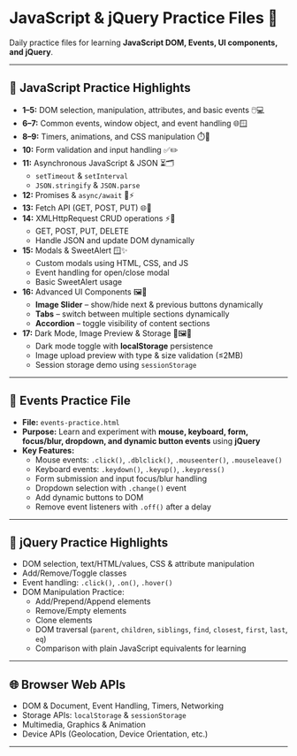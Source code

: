 # JavaScript & jQuery Practice Files 📁

Daily practice files for learning **JavaScript DOM, Events, UI components, and jQuery**.  

---

## 📝 JavaScript Practice Highlights

- **1–5:** DOM selection, manipulation, attributes, and basic events 🖱️💻  
- **6–7:** Common events, window object, and event handling 🌐🪟  
- **8–9:** Timers, animations, and CSS manipulation ⏱️🎨  
- **10:** Form validation and input handling ✅✏️  
- **11:** Asynchronous JavaScript & JSON ⏳🗂️  
  - `setTimeout` & `setInterval`  
  - `JSON.stringify` & `JSON.parse`  
- **12:** Promises & `async/await` 🔄⚡  
- **13:** Fetch API (GET, POST, PUT) 🌐📡  
- **14:** XMLHttpRequest CRUD operations ⚡📂  
  - GET, POST, PUT, DELETE  
  - Handle JSON and update DOM dynamically  
- **15:** Modals & SweetAlert 🪟✨  
  - Custom modals using HTML, CSS, and JS  
  - Event handling for open/close modal  
  - Basic SweetAlert usage  
- **16:** Advanced UI Components 🖼️📑  
  - **Image Slider** – show/hide next & previous buttons dynamically  
  - **Tabs** – switch between multiple sections dynamically  
  - **Accordion** – toggle visibility of content sections  
- **17:** Dark Mode, Image Preview & Storage 🌙🖼️💾  
  - Dark mode toggle with **localStorage** persistence  
  - Image upload preview with type & size validation (≤2MB)  
  - Session storage demo using `sessionStorage`  

---

## 📂 Events Practice File

- **File:** `events-practice.html`  
- **Purpose:** Learn and experiment with **mouse, keyboard, form, focus/blur, dropdown, and dynamic button events** using **jQuery**  
- **Key Features:**
  - Mouse events: `.click()`, `.dblclick()`, `.mouseenter()`, `.mouseleave()`  
  - Keyboard events: `.keydown()`, `.keyup()`, `.keypress()`  
  - Form submission and input focus/blur handling  
  - Dropdown selection with `.change()` event  
  - Add dynamic buttons to DOM  
  - Remove event listeners with `.off()` after a delay  

---

## 🎯 jQuery Practice Highlights

- DOM selection, text/HTML/values, CSS & attribute manipulation  
- Add/Remove/Toggle classes  
- Event handling: `.click()`, `.on()`, `.hover()`  
- DOM Manipulation Practice:  
  - Add/Prepend/Append elements  
  - Remove/Empty elements  
  - Clone elements  
  - DOM traversal (`parent`, `children`, `siblings`, `find`, `closest`, `first`, `last`, `eq`)  
  - Comparison with plain JavaScript equivalents for learning  

---

## 🌐 Browser Web APIs

- DOM & Document, Event Handling, Timers, Networking  
- Storage APIs: `localStorage` & `sessionStorage`  
- Multimedia, Graphics & Animation  
- Device APIs (Geolocation, Device Orientation, etc.)  

---

